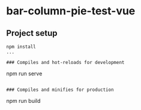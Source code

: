 # bar-column-pie-test-vue

## Project setup
```
npm install
...

### Compiles and hot-reloads for development
```
npm run serve
```

### Compiles and minifies for production
```
npm run build
